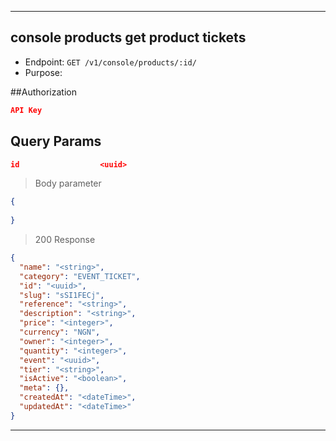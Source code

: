 
----------------------------------------------------------------------------------
## console products get product tickets
* Endpoint: `GET /v1/console/products/:id/`
* Purpose: 

##Authorization

```json
API Key
```

## Query Params

```json
id                  <uuid>
```
> Body parameter

```json
{
  
}
```
> 200 Response

```json
{
  "name": "<string>",
  "category": "EVENT_TICKET",
  "id": "<uuid>",
  "slug": "sSI1FECj",
  "reference": "<string>",
  "description": "<string>",
  "price": "<integer>",
  "currency": "NGN",
  "owner": "<integer>",
  "quantity": "<integer>",
  "event": "<uuid>",
  "tier": "<string>",
  "isActive": "<boolean>",
  "meta": {},
  "createdAt": "<dateTime>",
  "updatedAt": "<dateTime>"
}
```
----------------------------------------------------------------------------------